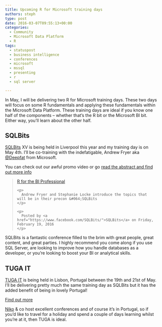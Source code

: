 ```yaml
---
title: Upcoming R for Microsoft training days
authors: steph
type: post
date: 2016-03-07T09:55:13+00:00
categories:
  - Community
  - Microsoft Data Platform
  - R
tags:
  - statuspost
  - business intelligence
  - conferences
  - microsoft
  - mssql
  - presenting
  - r
  - sql server

---
```

In May, I will be delivering two R for Microsoft training days. These two days will focus on some R fundamentals and applying these fundamentals within the Microsoft Data Platform. These training days are ideal if you know one half of the components &#8211; whether that&#8217;s the R bit or the Microsoft BI bit. Either way, you&#8217;ll learn about the other half.

## SQLBits

[SQLBits][1] XV is being held in Liverpool this year and my training day is on May 4th. I&#8217;ll be co-training with the indefatigable, Andrew Fryer aka [@Deepfat][2] from Microsoft.

You can check out our awful promo video or go [read the abstract and find out more info][3]

<div id="fb-root">
</div>



<div class="fb-video" data-href="https://www.facebook.com/SQLBits/videos/1146700658674635/" data-width="525">
  <blockquote cite="https://www.facebook.com/SQLBits/videos/1146700658674635/" class="fb-xfbml-parse-ignore">
    <p>
      <a href="https://www.facebook.com/SQLBits/videos/1146700658674635/">R for the BI Professional</a>
    </p>
    
    <p>
      Andrew Fryer and Stephanie Locke introduce the topics that will be in their precon &#064;SQLBits
    </p>
    
    <p>
      Posted by <a href="https://www.facebook.com/SQLBits/">SQLBits</a> on Friday, February 19, 2016
    </p>
  </blockquote>
</div>

SQLBits is a fantastic conference filled to the brim with great people, great content, and great parties. I highly recommend you come along if you use SQL Server, are looking to improve how you handle databases as a developer, or you&#8217;re looking to boost your BI or analytical skills.

## TUGA IT

[TUGA IT][4] is being held in Lisbon, Portugal between the 19th and 21st of May. I&#8217;ll be delivering pretty much the same training day as SQLBits but it has the added benefit of being in lovely Portugal!

[Find out more][5]

[Niko][6] & co host excellent conferences and of course it&#8217;s in Portugal, so if you&#8217;d like to travel for a holiday and spend a couple of days learning whilst you&#8217;re at it, then TUGA is ideal.

 [1]: http://sqlbits.com
 [2]: https://twitter.com/deepfat
 [3]: http://sqlbits.com/information/Event15/R_for_the_BI_Professional/TrainingDetails.aspx
 [4]: http://tugait.pt/2016/
 [5]: http://tugait.pt/2016/sessions/r-in-the-microsoft-data-platform/
 [6]: https://twitter.com/NikoNeugebauer